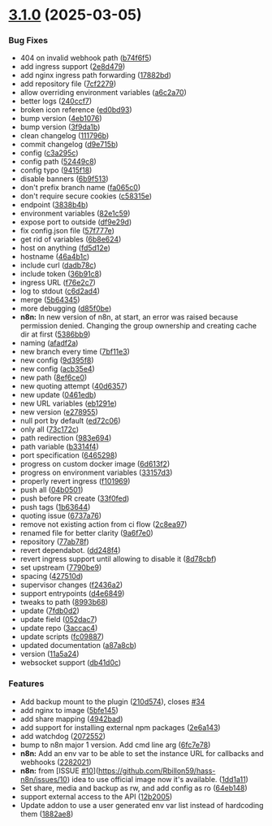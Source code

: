 # [3.1.0](https://github.com/Rbillon59/hass-n8n/compare/v3.0.0...v3.1.0) (2025-03-05)


### Bug Fixes

* 404 on invalid webhook path ([b74f6f5](https://github.com/Rbillon59/hass-n8n/commit/b74f6f545a1619ceb107108d757da0a2aeedc8f5))
* add ingress support ([2e8d479](https://github.com/Rbillon59/hass-n8n/commit/2e8d4798a63721382044183f0fded40d91c2a630))
* add nginx ingress path forwarding ([17882bd](https://github.com/Rbillon59/hass-n8n/commit/17882bd71bdf32fccb4fee13fdb70960ca78fadc))
* add repository file ([7cf2279](https://github.com/Rbillon59/hass-n8n/commit/7cf2279209feab3e3d55ed4eca7720d9672f44fb))
* allow overriding environment variables ([a6c2a70](https://github.com/Rbillon59/hass-n8n/commit/a6c2a7014c10b65ad0b9abceea5a287462bb36e8))
* better logs ([240ccf7](https://github.com/Rbillon59/hass-n8n/commit/240ccf7b44af33bd471b1dc8c9238ec4fee0ac62))
* broken icon reference ([ed0bd93](https://github.com/Rbillon59/hass-n8n/commit/ed0bd93eab11031bdef8e9ebf2e6d6171e1c9e74))
* bump version ([4eb1076](https://github.com/Rbillon59/hass-n8n/commit/4eb1076a5d69bf8ff6fe3eceecdccdb852b1d6c7))
* bump version ([3f9da1b](https://github.com/Rbillon59/hass-n8n/commit/3f9da1b1af0b202f7a2611b09528d204ace6f40a))
* clean changelog ([111796b](https://github.com/Rbillon59/hass-n8n/commit/111796baafc33d78ea94192e64516e8f297204c6))
* commit changelog ([d9e715b](https://github.com/Rbillon59/hass-n8n/commit/d9e715b45e939f296777bcad9cb1acd6edbba3d1))
* config ([c3a295c](https://github.com/Rbillon59/hass-n8n/commit/c3a295c52b7c2f23952b9eb7a318701dbb8789ac))
* config path ([52449c8](https://github.com/Rbillon59/hass-n8n/commit/52449c8717caebdc2a7ae77c6dee7fde731ff8a8))
* config typo ([9415f18](https://github.com/Rbillon59/hass-n8n/commit/9415f18d21c8f6bb267576a64d29986b2a84988c))
* disable banners ([6b9f513](https://github.com/Rbillon59/hass-n8n/commit/6b9f513b87f12ebcca1aa6bd7bd739cbe3729c90))
* don't prefix branch name ([fa065c0](https://github.com/Rbillon59/hass-n8n/commit/fa065c0ae6c06c3899d9666962456f64f6ed3bf2))
* don't require secure cookies ([c58315e](https://github.com/Rbillon59/hass-n8n/commit/c58315ea8c71d112c5df2f81f64450fbf1083210))
* endpoint ([3838b4b](https://github.com/Rbillon59/hass-n8n/commit/3838b4bf31c9affeac82bd747e392b0607d39a5a))
* environment variables ([82e1c59](https://github.com/Rbillon59/hass-n8n/commit/82e1c5920b8b8bf03631ee9580dd9b2948aec726))
* expose port to outside ([df9e29d](https://github.com/Rbillon59/hass-n8n/commit/df9e29d9a05a40e005a58f81939e6986f4b7601a))
* fix config.json file ([57f777e](https://github.com/Rbillon59/hass-n8n/commit/57f777eb390516c028364018992bd2e66872ab06))
* get rid of variables ([6b8e624](https://github.com/Rbillon59/hass-n8n/commit/6b8e624c1887939ae4804877f5627742fca99b5d))
* host on anything ([fd5d12e](https://github.com/Rbillon59/hass-n8n/commit/fd5d12e7199698cc4ca85c9b07ddd6a9dfc92cc8))
* hostname ([46a4b1c](https://github.com/Rbillon59/hass-n8n/commit/46a4b1cc9a6cd3f66411ae9b29647464841d0db9))
* include curl ([dadb78c](https://github.com/Rbillon59/hass-n8n/commit/dadb78c6b0c61ce88fd20ecc9431f26c289c77e5))
* include token ([36b91c8](https://github.com/Rbillon59/hass-n8n/commit/36b91c8e956877d3f67cca250f7c9ba0c7a9d5dd))
* ingress URL ([f76e2c7](https://github.com/Rbillon59/hass-n8n/commit/f76e2c7f1a4afc82b399a8ff3c4ae544effdf0d4))
* log to stdout ([c6d2ad4](https://github.com/Rbillon59/hass-n8n/commit/c6d2ad4e9ae5fb8c77a938d120f92385febdee93))
* merge ([5b64345](https://github.com/Rbillon59/hass-n8n/commit/5b6434589003d46f4932ae1626d31c2f152e36bb))
* more debugging ([d85f0be](https://github.com/Rbillon59/hass-n8n/commit/d85f0be5ea2a1ec726aac5143231316344c8f1d3))
* **n8n:** In new version of n8n, at start, an error was raised because permission denied. Changing the group ownership and creating cache dir at first ([5386bb9](https://github.com/Rbillon59/hass-n8n/commit/5386bb9153e04dfc27416255c6e91e00cc8fe2c3))
* naming ([afadf2a](https://github.com/Rbillon59/hass-n8n/commit/afadf2ac6a42adc6c41ba943a739f3107d504bd0))
* new branch every time ([7bf11e3](https://github.com/Rbillon59/hass-n8n/commit/7bf11e3c710dbdac9d6561eefe3fb287792a37a4))
* new config ([9d395f8](https://github.com/Rbillon59/hass-n8n/commit/9d395f8478c3eb0e18ed56957769ab4df4a261c7))
* new config ([acb35e4](https://github.com/Rbillon59/hass-n8n/commit/acb35e4e55c923dc8d11f1f5f3e8265c86f6a7c5))
* new path ([8ef6ce0](https://github.com/Rbillon59/hass-n8n/commit/8ef6ce025ad87f5f6fbab7fe88b6aa7a13140ab0))
* new quoting attempt ([40d6357](https://github.com/Rbillon59/hass-n8n/commit/40d6357222a6cc442bff27a76f7cc4281a6daa79))
* new update ([0461edb](https://github.com/Rbillon59/hass-n8n/commit/0461edb6234138a7b4f5b21543c4fa89f3f6e505))
* new URL variables ([eb1291e](https://github.com/Rbillon59/hass-n8n/commit/eb1291eb0d47d800ec844a5ff9d5f09b451e860a))
* new version ([e278955](https://github.com/Rbillon59/hass-n8n/commit/e27895542aa9ebcf3d70d37c3dcd58aafc5056cd))
* null port by default ([ed72c06](https://github.com/Rbillon59/hass-n8n/commit/ed72c06da889f7b618526f32d08711bda7ccb513))
* only all ([73c172c](https://github.com/Rbillon59/hass-n8n/commit/73c172c4b26dea1776d68958485df0706b067a3f))
* path redirection ([983e694](https://github.com/Rbillon59/hass-n8n/commit/983e694d7700505fda8540db247a39345ec546a0))
* path variable ([b3314f4](https://github.com/Rbillon59/hass-n8n/commit/b3314f4cdfb1d4db460859080f6095a07ae1e98e))
* port specification ([6465298](https://github.com/Rbillon59/hass-n8n/commit/6465298d09e6c198fb18e4ee427c434cff355eb3))
* progress on custom docker image ([6d613f2](https://github.com/Rbillon59/hass-n8n/commit/6d613f21a124ea7931f0f40f9701dfe38aaa4b2b))
* progress on environment variables ([33157d3](https://github.com/Rbillon59/hass-n8n/commit/33157d3962b7b0c80709f3d6ad180231c01824fc))
* properly revert ingress ([f101969](https://github.com/Rbillon59/hass-n8n/commit/f10196983abda2816292279d252ff3666081ae3b))
* push all ([04b0501](https://github.com/Rbillon59/hass-n8n/commit/04b050197faf85600fa0d35d1a0936b385ed9404))
* push before PR create ([33f0fed](https://github.com/Rbillon59/hass-n8n/commit/33f0fedddf0da26b4d3c71fe99e31838990000b7))
* push tags ([1b63644](https://github.com/Rbillon59/hass-n8n/commit/1b63644984a62457259c853f4eccbc4d5fb9613f))
* quoting issue ([6737a76](https://github.com/Rbillon59/hass-n8n/commit/6737a7669e6b23a1b0655447cfb933af660185c1))
* remove not existing action from ci flow ([2c8ea97](https://github.com/Rbillon59/hass-n8n/commit/2c8ea97848052e3ef7f37d59ecefc1547704f374))
* renamed file for better clarity ([9a6f7e0](https://github.com/Rbillon59/hass-n8n/commit/9a6f7e02a71c3aafe4200841e9085862564f8f6c))
* repository ([77ab78f](https://github.com/Rbillon59/hass-n8n/commit/77ab78fea74df4dfc457bfd0bcf2de32674a0f73))
* revert dependabot. ([dd248f4](https://github.com/Rbillon59/hass-n8n/commit/dd248f43b41c952bfe81a2e4e18d46c14dc4aa7d))
* revert ingress support until allowing to disable it ([8d78cbf](https://github.com/Rbillon59/hass-n8n/commit/8d78cbf81f2ac5a401f5ad56aa4351deb9076ff6))
* set upstream ([7790be9](https://github.com/Rbillon59/hass-n8n/commit/7790be9d13b09e9ca5d44accf6ea9d75f736f303))
* spacing ([427510d](https://github.com/Rbillon59/hass-n8n/commit/427510d0a5ac85ce02843daa330695bceaf98927))
* supervisor changes ([f2436a2](https://github.com/Rbillon59/hass-n8n/commit/f2436a2804c82ed16ec07f96053d754c85ad49df))
* support entrypoints ([d4e6849](https://github.com/Rbillon59/hass-n8n/commit/d4e68491421ae66107bb95d2015cfa14d9eae943))
* tweaks to path ([8993b68](https://github.com/Rbillon59/hass-n8n/commit/8993b68aa42d189986a36e3f42f5b1029d627160))
* update ([7fdb0d2](https://github.com/Rbillon59/hass-n8n/commit/7fdb0d23fe20084423d61079ab11fa0da893a7fa))
* update field ([052dac7](https://github.com/Rbillon59/hass-n8n/commit/052dac74c4441f397d728e1717c896e2a253e9a9))
* update repo ([3accac4](https://github.com/Rbillon59/hass-n8n/commit/3accac43322a4da38543a2cb5e785725a0dd7c5b))
* update scripts ([fc09887](https://github.com/Rbillon59/hass-n8n/commit/fc09887a28a4395d937deebb322daed5d41207ed))
* updated documentation ([a87a8cb](https://github.com/Rbillon59/hass-n8n/commit/a87a8cb137181f85446db81b138e1ffe36b07914))
* version ([11a5a24](https://github.com/Rbillon59/hass-n8n/commit/11a5a246a9ef01a6354edc61a2fe68238c2abe3c))
* websocket support ([db41d0c](https://github.com/Rbillon59/hass-n8n/commit/db41d0c57883c23f601686ce58f9f9f72a90e967))


### Features

* Add backup mount to the plugin ([210d574](https://github.com/Rbillon59/hass-n8n/commit/210d574f453f440db10b9ab1f3dd2337f6b0166f)), closes [#34](https://github.com/Rbillon59/hass-n8n/issues/34)
* add nginx to image ([5bfe145](https://github.com/Rbillon59/hass-n8n/commit/5bfe145c4206c7552bf39ab9e7e100e9c791f34d))
* add share mapping ([4942bad](https://github.com/Rbillon59/hass-n8n/commit/4942bad83cdb1917ff71886d267e338c91e0619b))
* add support for installing external npm packages ([2e6a143](https://github.com/Rbillon59/hass-n8n/commit/2e6a1431d58b9e70f85a617708ee43cf6eebc625))
* add watchdog ([2072552](https://github.com/Rbillon59/hass-n8n/commit/2072552d2819bdd53f62cdb326c05f01bc271b7c))
* bump to n8n major 1 version. Add cmd line arg ([6fc7e78](https://github.com/Rbillon59/hass-n8n/commit/6fc7e787cbf25a21b2a939027d4a7fa06bf6ef83))
* **n8n:** Add an env var to be able to set the instance URL for callbacks and webhooks ([2282021](https://github.com/Rbillon59/hass-n8n/commit/2282021509962553dccced5e283ff41794fc6fef))
* **n8n:** from [ISSUE [#10](https://github.com/Rbillon59/hass-n8n/issues/10)](https://github.com/Rbillon59/hass-n8n/issues/10) idea to use official image now it's available. ([1dd1a11](https://github.com/Rbillon59/hass-n8n/commit/1dd1a111b5cbaa95d52ef42992210dd92d86c31a))
* Set share, media and backup as rw, and add config as ro ([64eb148](https://github.com/Rbillon59/hass-n8n/commit/64eb148c8af4ab22a818af90fcf1d9096645ce81))
* support external access to the API ([12b2005](https://github.com/Rbillon59/hass-n8n/commit/12b200514a7b1b10e5275dfe1cadd9523d7d2751))
* Update addon to use a user generated env var list instead of hardcoding them ([1882ae8](https://github.com/Rbillon59/hass-n8n/commit/1882ae89a6a78cb87716ccdd0f0839f6dcccee1f))



